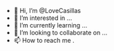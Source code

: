 - 👋 Hi, I’m @LoveCasillas
- 👀 I’m interested in ...
- 🌱 I’m currently learning ...
- 💞️ I’m looking to collaborate on ...
- 📫 How to reach me .
